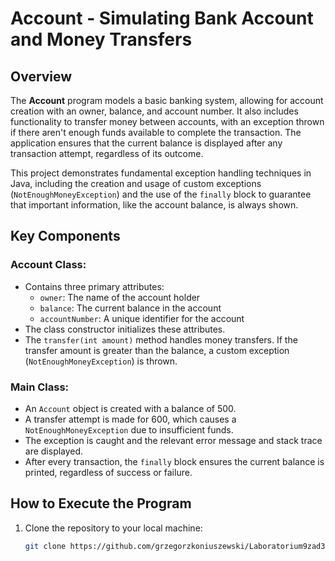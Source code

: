 # Account - Simulating Bank Account and Money Transfers

## Overview
The **Account** program models a basic banking system, allowing for account creation with an owner, balance, and account number. It also includes functionality to transfer money between accounts, with an exception thrown if there aren't enough funds available to complete the transaction. The application ensures that the current balance is displayed after any transaction attempt, regardless of its outcome.

This project demonstrates fundamental exception handling techniques in Java, including the creation and usage of custom exceptions (`NotEnoughMoneyException`) and the use of the `finally` block to guarantee that important information, like the account balance, is always shown.

## Key Components

### Account Class:
- Contains three primary attributes:
    - `owner`: The name of the account holder
    - `balance`: The current balance in the account
    - `accountNumber`: A unique identifier for the account
- The class constructor initializes these attributes.
- The `transfer(int amount)` method handles money transfers. If the transfer amount is greater than the balance, a custom exception (`NotEnoughMoneyException`) is thrown.

### Main Class:
- An `Account` object is created with a balance of 500.
- A transfer attempt is made for 600, which causes a `NotEnoughMoneyException` due to insufficient funds.
- The exception is caught and the relevant error message and stack trace are displayed.
- After every transaction, the `finally` block ensures the current balance is printed, regardless of success or failure.

## How to Execute the Program
1. Clone the repository to your local machine:
   ```bash
   git clone https://github.com/grzegorzkoniuszewski/Laboratorium9zad3.git

